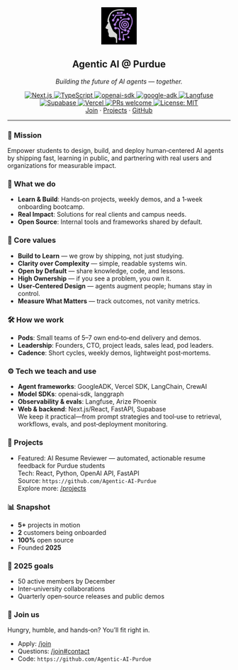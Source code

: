 <div align="center">
  <img src="./profile/image.png" alt="Agentic AI @ Purdue" height="84" />
  <h2>Agentic AI @ Purdue</h2>
  <p><em>Building the future of AI agents — together.</em></p>

  <a href="https://nextjs.org">
    <img alt="Next.js" src="https://img.shields.io/badge/Next.js-000000?logo=nextdotjs&logoColor=white">
  </a>
  <a href="https://www.typescriptlang.org/">
    <img alt="TypeScript" src="https://img.shields.io/badge/TypeScript-3178C6?logo=typescript&logoColor=white">
  </a>
  <a href="https://github.com/openai/openai-node">
    <img alt="openai-sdk" src="https://img.shields.io/badge/openai--sdk-412991?logo=openai&logoColor=white">
  </a>
  <a href="#">
    <img alt="google-adk" src="https://img.shields.io/badge/google--adk-4285F4?logo=google&logoColor=white">
  </a>
  <a href="https://langfuse.com/">
    <img alt="Langfuse" src="https://img.shields.io/badge/Langfuse-0A0A0A?logoColor=white">
  </a>
  <a href="https://supabase.com/">
    <img alt="Supabase" src="https://img.shields.io/badge/Supabase-3FCF8E?logo=supabase&logoColor=white">
  </a>
  <a href="https://vercel.com/">
    <img alt="Vercel" src="https://img.shields.io/badge/Deploy-Vercel-000000?logo=vercel&logoColor=white">
  </a>
  <a href="#">
    <img alt="PRs welcome" src="https://img.shields.io/badge/PRs-welcome-brightgreen">
  </a>
  <a href="#">
    <img alt="License: MIT" src="https://img.shields.io/badge/License-MIT-yellow">
  </a>

  <br/>
  <a href="/join">Join</a>
  ·
  <a href="/projects">Projects</a>
  ·
  <a href="https://github.com/Agentic-AI-Purdue">GitHub</a>
</div>

---

### 🚀 Mission
Empower students to design, build, and deploy human‑centered AI agents by shipping fast, learning in public, and partnering with real users and organizations for measurable impact.

### 🧠 What we do
- **Learn & Build**: Hands‑on projects, weekly demos, and a 1‑week onboarding bootcamp.
- **Real Impact**: Solutions for real clients and campus needs.
- **Open Source**: Internal tools and frameworks shared by default.

### 🧭 Core values
- **Build to Learn** — we grow by shipping, not just studying.  
- **Clarity over Complexity** — simple, readable systems win.  
- **Open by Default** — share knowledge, code, and lessons.  
- **High Ownership** — if you see a problem, you own it.  
- **User‑Centered Design** — agents augment people; humans stay in control.  
- **Measure What Matters** — track outcomes, not vanity metrics.

### 🛠️ How we work
- **Pods**: Small teams of 5–7 own end‑to‑end delivery and demos.
- **Leadership**: Founders, CTO, project leads, sales lead, pod leaders.
- **Cadence**: Short cycles, weekly demos, lightweight post‑mortems.

### ⚙️ Tech we teach and use
- **Agent frameworks**: GoogleADK, Vercel SDK, LangChain, CrewAI  
- **Model SDKs**: openai‑sdk, langgraph 
- **Observability & evals**: Langfuse, Arize Phoenix  
- **Web & backend**: Next.js/React, FastAPI, Supabase  
We keep it practical—from prompt strategies and tool‑use to retrieval, workflows, evals, and post‑deployment monitoring.

### 💼 Projects
- Featured: AI Resume Reviewer — automated, actionable resume feedback for Purdue students  
  Tech: React, Python, OpenAI API, FastAPI  
  Source: `https://github.com/Agentic-AI-Purdue`  
Explore more: [/projects](/projects)

### 📊 Snapshot
- **5+** projects in motion
- **2** customers being onboarded
- **100%** open source
- Founded **2025**

### 🎯 2025 goals
- 50 active members by December
- Inter‑university collaborations
- Quarterly open‑source releases and public demos

### 🙌 Join us
Hungry, humble, and hands‑on? You’ll fit right in.  
- Apply: [/join](/join)  
- Questions: [/join#contact](/join#contact)  
- Code: `https://github.com/Agentic-AI-Purdue`
